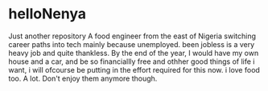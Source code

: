 # helloNenya
Just another repository
A food engineer from the east of Nigeria switching career paths into tech mainly because unemployed. been jobless is a very heavy job and quite thankless.
By the end of the year, I would have my own house and a car, and be so financiallly free and othher good things of life i want, i will ofcourse be putting in the effort required for this now. 
i love food too. A lot. Don't enjoy them anymore though.
